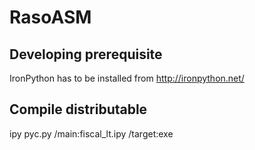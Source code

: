 # RasoASM

## Developing prerequisite
IronPython has to be installed from http://ironpython.net/

## Compile distributable
ipy pyc.py /main:fiscal_lt.ipy /target:exe
